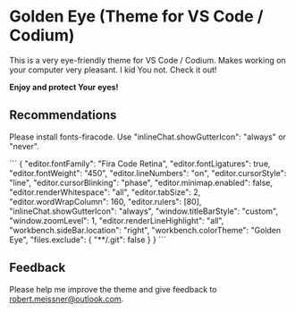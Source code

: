 # Golden Eye (Theme for VS Code / Codium)

This is a very eye-friendly theme for VS Code / Codium. Makes working on your computer very pleasant. I kid You not. Check it out!

**Enjoy and protect Your eyes!**

## Recommendations

Please install fonts-firacode. Use "inlineChat.showGutterIcon": "always" or "never".

´´´
{
    "editor.fontFamily": "Fira Code Retina",
    "editor.fontLigatures": true,
    "editor.fontWeight": "450",
    "editor.lineNumbers": "on",
    "editor.cursorStyle": "line",
    "editor.cursorBlinking": "phase",
    "editor.minimap.enabled": false,
    "editor.renderWhitespace": "all",
    "editor.tabSize": 2,
    "editor.wordWrapColumn": 160,
    "editor.rulers": [80],
    "inlineChat.showGutterIcon": "always",
    "window.titleBarStyle": "custom",
    "window.zoomLevel": 1,
    "editor.renderLineHighlight": "all",
    "workbench.sideBar.location": "right",
    "workbench.colorTheme": "Golden Eye",
    "files.exclude": {
        "**/.git": false
    }
}
´´´

## Feedback

Please help me improve the theme and give feedback to <robert.meissner@outlook.com>.